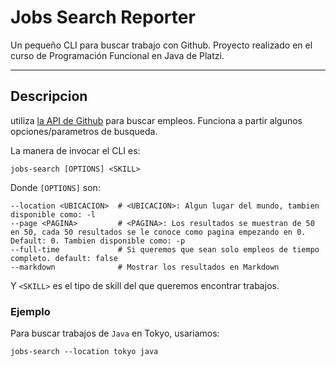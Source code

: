 # Jobs Search Reporter

Un pequeño CLI para buscar trabajo con Github. Proyecto realizado en el curso de Programación Funcional en Java de Platzi.

---

## Descripcion

utiliza [la API de Github](https://jobs.github.com/) para buscar empleos.
Funciona a partir algunos opciones/parametros de busqueda.

La manera de invocar el CLI es:

```
jobs-search [OPTIONS] <SKILL>
```

Donde `[OPTIONS]` son:
 
```
--location <UBICACION>  # <UBICACION>: Algun lugar del mundo, tambien disponible como: -l
--page <PAGINA>         # <PAGINA>: Los resultados se muestran de 50 en 50, cada 50 resultados se le conoce como pagina empezando en 0. Default: 0. Tambien disponible como: -p
--full-time             # Si queremos que sean solo empleos de tiempo completo. default: false
--markdown              # Mostrar los resultados en Markdown
```

Y `<SKILL>` es el tipo de skill del que queremos encontrar trabajos.

### Ejemplo

Para buscar trabajos de `Java` en Tokyo, usariamos:

`jobs-search --location tokyo java` 
